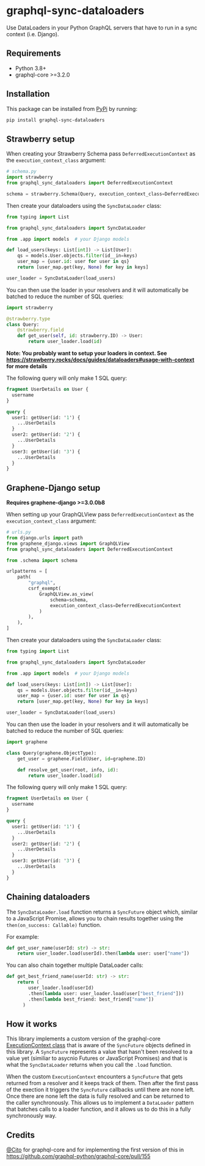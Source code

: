# graphql-sync-dataloaders

Use DataLoaders in your Python GraphQL servers that have to run in a sync
context (i.e. Django).

## Requirements

* Python 3.8+
* graphql-core >=3.2.0

## Installation

This package can be installed from [PyPi](https://pypi.python.org/pypi/graphql-sync-dataloaders) by running:

```bash
pip install graphql-sync-dataloaders
```

## Strawberry setup

When creating your Strawberry Schema pass `DeferredExecutionContext` as the
`execution_context_class` argument:

```python
# schema.py
import strawberry
from graphql_sync_dataloaders import DeferredExecutionContext

schema = strawberry.Schema(Query, execution_context_class=DeferredExecutionContext)
```

Then create your dataloaders using the `SyncDataLoader` class:

```python
from typing import List

from graphql_sync_dataloaders import SyncDataLoader

from .app import models  # your Django models

def load_users(keys: List[int]) -> List[User]:
    qs = models.User.objects.filter(id__in=keys)
    user_map = {user.id: user for user in qs}
    return [user_map.get(key, None) for key in keys]

user_loader = SyncDataLoader(load_users)
```

You can then use the loader in your resolvers and it will automatically be
batched to reduce the number of SQL queries:

```python
import strawberry

@strawberry.type
class Query:
    @strawberry.field
    def get_user(self, id: strawberry.ID) -> User:
        return user_loader.load(id)
```

**Note: You probably want to setup your loaders in context. See
https://strawberry.rocks/docs/guides/dataloaders#usage-with-context for more
details**

The following query will only make 1 SQL query:

```graphql
fragment UserDetails on User {
  username
}

query {
  user1: getUser(id: '1') {
    ...UserDetails
  }
  user2: getUser(id: '2') {
    ...UserDetails
  }
  user3: getUser(id: '3') {
    ...UserDetails
  }
}
```


## Graphene-Django setup

**Requires graphene-django >=3.0.0b8**

When setting up your GraphQLView pass `DeferredExecutionContext` as the
`execution_context_class` argument:

```python
# urls.py
from django.urls import path
from graphene_django.views import GraphQLView
from graphql_sync_dataloaders import DeferredExecutionContext

from .schema import schema

urlpatterns = [
    path(
        "graphql",
        csrf_exempt(
            GraphQLView.as_view(
                schema=schema, 
                execution_context_class=DeferredExecutionContext
            )
        ),
    ),
]
```

Then create your dataloaders using the `SyncDataLoader` class:

```python
from typing import List

from graphql_sync_dataloaders import SyncDataLoader

from .app import models  # your Django models

def load_users(keys: List[int]) -> List[User]:
    qs = models.User.objects.filter(id__in=keys)
    user_map = {user.id: user for user in qs}
    return [user_map.get(key, None) for key in keys]

user_loader = SyncDataLoader(load_users)
```

You can then use the loader in your resolvers and it will automatically be
batched to reduce the number of SQL queries:

```python
import graphene

class Query(graphene.ObjectType):
    get_user = graphene.Field(User, id=graphene.ID)

    def resolve_get_user(root, info, id):
        return user_loader.load(id)
```

The following query will only make 1 SQL query:

```graphql
fragment UserDetails on User {
  username
}

query {
  user1: getUser(id: '1') {
    ...UserDetails
  }
  user2: getUser(id: '2') {
    ...UserDetails
  }
  user3: getUser(id: '3') {
    ...UserDetails
  }
}
```

## Chaining dataloaders

The `SyncDataLoader.load` function returns a `SyncFuture` object which, similar to
a JavaScript Promise, allows you to chain results together using the
`then(on_success: Callable)` function.

For example:

```python
def get_user_name(userId: str) -> str:
    return user_loader.load(userId).then(lambda user: user["name"])
```

You can also chain together multiple DataLoader calls:

```python
def get_best_friend_name(userId: str) -> str:
    return (
        user_loader.load(userId)
        .then(lambda user: user_loader.load(user["best_friend"]))
        .then(lambda best_friend: best_friend["name"])
      )
```


## How it works

This library implements a custom version of the graphql-core
[ExecutionContext class](https://github.com/graphql-python/graphql-core/blob/5f6a1944cf6923f6249d1575f5b3aad87e629c66/src/graphql/execution/execute.py#L171)
that is aware of the `SyncFuture` objects defined in this library. A
`SyncFuture` represents a value that hasn't been resolved to a value yet
(similiar to asycnio Futures or JavaScript Promises) and that is what the
`SyncDataLoader` returns when you call the `.load` function.

When the custom `ExecutionContext` encounters a `SyncFuture` that gets returned
from a resolver and it keeps track of them. Then after the first pass of the
exection it triggers the `SyncFuture` callbacks until there are none left. Once
there are none left the data is fully resolved and can be returned to the
caller synchronously. This allows us to implement a `DataLoader` pattern that
batches calls to a loader function, and it allows us to do this in a fully
synchronously way.

## Credits

[@Cito](https://github.com/Cito) for graphql-core and for implementing the first version of this in https://github.com/graphql-python/graphql-core/pull/155
